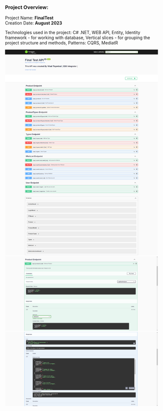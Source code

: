 ### Project Overview:
Project Name: **FinalTest**                    
Creation Date: **August 2023**

Technologies used in the project:
C# .NET, WEB API,
Entity, Identity framework - for working with database,
Vertical slices - for grouping the project structure and methods,
Patterns: CQRS, MediatR

![Screenshot](Images/img1.png)  
![Screenshot](Images/img2.png)  
![Screenshot](Images/img3.png)